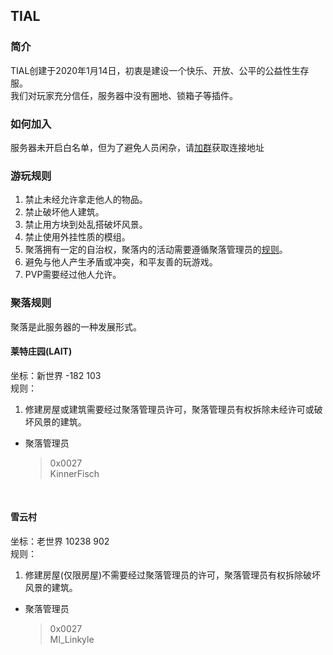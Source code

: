 ## TIAL

### 简介
TIAL创建于2020年1月14日，初衷是建设一个快乐、开放、公平的公益性生存服。  
我们对玩家充分信任，服务器中没有圈地、锁箱子等插件。

### 如何加入
服务器未开启白名单，但为了避免人员闲杂，请[加群](https://jq.qq.com/?_wv=1027&k=t35mfAFG)获取连接地址

### 游玩规则
1. 禁止未经允许拿走他人的物品。
2. 禁止破坏他人建筑。
3. 禁止用方块到处乱搭破坏风景。
4. 禁止使用外挂性质的模组。
5. 聚落拥有一定的自治权，聚落内的活动需要遵循聚落管理员的[规则](index.md#聚落规则)。
6. 避免与他人产生矛盾或冲突，和平友善的玩游戏。
7. PVP需要经过他人允许。

### 聚落规则
聚落是此服务器的一种发展形式。

#### 莱特庄园(LAIT)
坐标：新世界 -182 103  
规则：
1. 修建房屋或建筑需要经过聚落管理员许可，聚落管理员有权拆除未经许可或破坏风景的建筑。
* 聚落管理员
  > 0x0027  
  > KinnerFisch

<br/>

#### 雪云村
坐标：老世界 10238 902  
规则：
1. 修建房屋(仅限房屋)不需要经过聚落管理员的许可，聚落管理员有权拆除破坏风景的建筑。
* 聚落管理员
  > 0x0027  
  > MI_Linkyle


